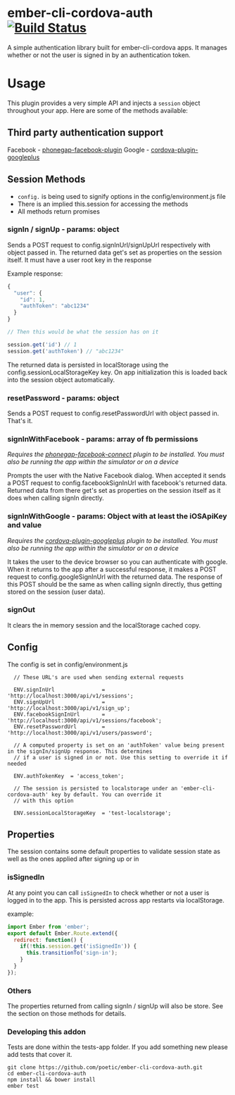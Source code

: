 # ember-cli-cordova-auth [![Build Status](https://travis-ci.org/poetic/ember-cli-cordova-auth.svg?branch=master)](https://travis-ci.org/poetic/ember-cli-cordova-auth)

A simple authentication library built for ember-cli-cordova apps. It manages
whether or not the user is signed in by an authentication token.

# Usage

This plugin provides a very simple API and injects a `session` object throughout
your app. Here are some of the methods available:

## Third party authentication support

Facebook - [phonegap-facebook-plugin](https://github.com/phonegap/phonegap-facebook-plugin)
Google - [cordova-plugin-googleplus](https://github.com/poetic/cordova-plugin-googleplus)

## Session Methods

* `config.` is being used to signify options in the config/environment.js file
* There is an implied this.session for accessing the methods
* All methods return promises

### signIn / signUp - params: object

Sends a POST request to config.signInUrl/signUpUrl respectively with object
passed in. The returned data get's set as properties on the session itself. It must
have a user root key in the response

Example response:

```js
{
  "user": {
    "id": 1,
    "authToken": "abc1234"
  }
}

// Then this would be what the session has on it

session.get('id') // 1
session.get('authToken') // "abc1234"
```

The returned data is persisted in localStorage using the
config.sessionLocalStorageKey key. On app initialization this is loaded back
into the session object automatically.

### resetPassword - params: object

Sends a POST request to config.resetPasswordUrl with object passed in. That's
it.

### signInWithFacebook - params: array of fb permissions

*Requires the
[phonegap-facebook-connect](https://github.com/Wizcorp/phonegap-facebook-plugin)
plugin to be installed. You must also be running the app within the simulator or
on a device*

Prompts the user with the Native Facebook dialog. When accepted it sends a
POST request to config.facebookSignInUrl with facebook's returned data.
Returned data from there get's set as properties on the session itself as it
does when calling signIn directly.

### signInWithGoogle - params: Object with at least the iOSApiKey and value

*Requires the
[cordova-plugin-googleplus](https://github.com/EddyVerbruggen/cordova-plugin-googleplus)
plugin to be installed. You must also be running the app within the simulator or
on a device*

It takes the user to the device browser so you can authenticate with google.
When it returns to the app after a successful response, it makes a POST request
to config.googleSignInUrl with the returned data. The response of this POST
should be the same as when calling signIn directly, thus getting stored on the
session (user data).

### signOut

It clears the in memory session and the localStorage cached copy.

## Config

The config is set in config/environment.js

```
  // These URL's are used when sending external requests

  ENV.signInUrl               = 'http://localhost:3000/api/v1/sessions';
  ENV.signUpUrl               = 'http://localhost:3000/api/v1/sign_up';
  ENV.facebookSignInUrl       = 'http://localhost:3000/api/v1/sessions/facebook';
  ENV.resetPasswordUrl        = 'http://localhost:3000/api/v1/users/password';

  // A computed property is set on an 'authToken' value being present in the signIn/signUp response. This determines
  // if a user is signed in or not. Use this setting to override it if needed

  ENV.authTokenKey  = 'access_token';

  // The session is persisted to localstorage under an 'ember-cli-cordova-auth' key by default. You can override it
  // with this option

  ENV.sessionLocalStorageKey  = 'test-localstorage';
```

## Properties

The session contains some default properties to validate session state as well
as the ones applied after signing up or in

### isSignedIn

At any point you can call `isSignedIn` to check whether or not a user is logged
in to the app. This is persisted across app restarts via localStorage.

example:

```js
import Ember from 'ember';
export default Ember.Route.extend({
  redirect: function() {
    if(!this.session.get('isSignedIn')) {
      this.transitionTo('sign-in');
    }
  }
});
```

### Others

The properties returned from calling signIn / signUp will also be store. See the section on those methods for details.


### Developing this addon

Tests are done within the tests-app folder. If you add something new please add
tests that cover it.

```
git clone https://github.com/poetic/ember-cli-cordova-auth.git
cd ember-cli-cordova-auth
npm install && bower install
ember test
```


